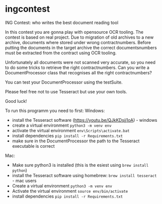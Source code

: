 # ingcontest
ING Contest: who writes the best document reading tool

In this contest you are gonna play with opensource OCR tooling. The contest is based
on real project. Due to migration of old archives to a new archive, documents where stored
under wrong contractnumbers. Before putting the documents in the target archive the correct
documentsnumbers must be extracted from the contract using OCR tooling.

Unfortunately all documents were not scanned very accurate, so you need to do some tricks to
retrieve the right contractnumbers. Can you write a DocumentProcessor class that recognises all
the right contractnumbers?

You can test your DocumentProcessor using the testSuite.

Please feel free not to use Tesseract but use your own tools.

Good luck!




To run this programm you need to first:
Windows:
- install the Tesseract software (https://youtu.be/QJkKDsjj1oA) - windows
- create a virtual environment `python3 -m venv env`
- activate the virtual environment `env\Scripts\activate.bat`
- install dependencies `pip install -r Requirements.txt`
- make sure in the DocumentProcessor the path to the Tesseract executable is correct

Mac:
- Make sure python3 is installed (this is the esiest using `brew install python`)
- install the Tesseract software using homebrew: `brew install tesseract` - mac users
- Create a virtual environment `python3 -m venv env`
- Activate the virtual environment `source env/bin/activate`
- install dependencies `pip install -r Requirements.txt`
